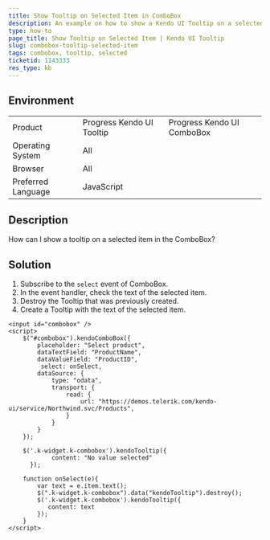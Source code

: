 ```yaml
---
title: Show Tooltip on Selected Item in ComboBox
description: An example on how to show a Kendo UI Tooltip on a selected item in the Kendo UI ComboBox.
type: how-to
page_title: Show Tooltip on Selected Item | Kendo UI Tooltip
slug: combobox-tooltip-selected-item
tags: combobox, tooltip, selected
ticketid: 1143333  
res_type: kb
---
```


## Environment

<table>
 <tr>
  <td>Product</td>
  <td>Progress Kendo UI Tooltip</td>
  <td>Progress Kendo UI ComboBox</td>
 </tr>
 <tr>
  <td>Operating System</td>
  <td>All</td>
 </tr>
 <tr>
  <td>Browser</td>
  <td>All</td>
 </tr>
 <tr>
  <td>Preferred Language</td>
  <td>JavaScript</td>
 </tr>
</table>

## Description

How can I show a tooltip on a selected item in the ComboBox?

## Solution

1. Subscribe to the `select` event of ComboBox.
1. In the event handler, check the text of the selected item.
1. Destroy the Tooltip that was previously created.
1. Create a Tooltip with the text of the selected item.

```dojo
<input id="combobox" />
<script>      
    $("#combobox").kendoComboBox({
        placeholder: "Select product",
        dataTextField: "ProductName",
        dataValueField: "ProductID",   
      	 select: onSelect,
        dataSource: {
            type: "odata",
            transport: {
                read: {
                    url: "https://demos.telerik.com/kendo-ui/service/Northwind.svc/Products",
                }
            }
        }
    });

    $('.k-widget.k-combobox').kendoTooltip({  
	   		content: "No value selected"
	  });

    function onSelect(e){
     	var text = e.item.text();
     	$(".k-widget.k-combobox").data("kendoTooltip").destroy();    
     	$('.k-widget.k-combobox').kendoTooltip({  
     	   content: text  				
     	});
    }    
</script>
```
